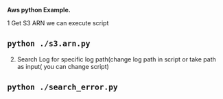 **Aws python Example.**

1 Get S3 ARN we can execute script
## `python ./s3.arn.py`

2. Search Log for specific log path(change log path in script or take path as input( you can change script)
## `python ./search_error.py`
